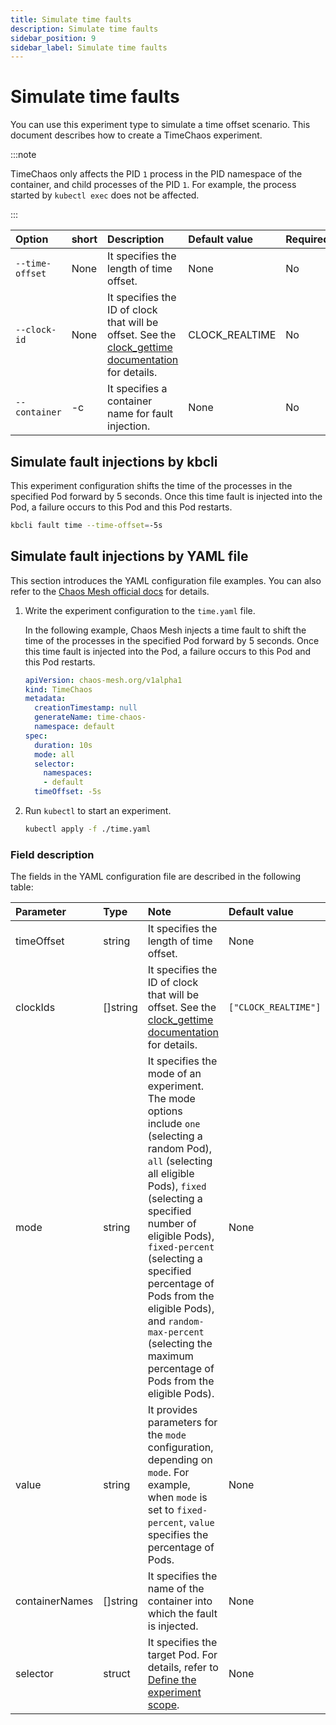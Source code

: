 ```yaml
---
title: Simulate time faults
description: Simulate time faults
sidebar_position: 9
sidebar_label: Simulate time faults
---
```


# Simulate time faults

You can use this experiment type to simulate a time offset scenario. This document describes how to create a TimeChaos experiment.

:::note

TimeChaos only affects the PID `1` process in the PID namespace of the container, and child processes of the PID `1`. For example, the process started by `kubectl exec` does not be affected.

:::

| Option                   | short | Description               | Default value | Required |
| :----------------------- | :------- | :------------------------ | :------------ | :------- |
| `--time-offset` | None | It specifies the length of time offset. | None | No |
| `--clock-id` | None | It specifies the ID of clock that will be offset. See the [clock_gettime documentation](https://man7.org/linux/man-pages/man2/clock_gettime.2.html) for details. | CLOCK_REALTIME | No |
| `--container` | -c | It specifies a container name for fault injection. | None | No |

## Simulate fault injections by kbcli

This experiment configuration shifts the time of the processes in the specified Pod forward by 5 seconds. Once this time fault is injected into the Pod, a failure occurs to this Pod and this Pod restarts.

```bash
kbcli fault time --time-offset=-5s
```

## Simulate fault injections by YAML file

This section introduces the YAML configuration file examples. You can also refer to the [Chaos Mesh official docs](https://chaos-mesh.org/docs/next/simulate-time-chaos-on-kubernetes/#create-experiments-using-the-yaml-file) for details.

1. Write the experiment configuration to the `time.yaml` file.

    In the following example, Chaos Mesh injects a time fault to shift the time of the processes in the specified Pod forward by 5 seconds. Once this time fault is injected into the Pod, a failure occurs to this Pod and this Pod restarts.

    ```yaml
    apiVersion: chaos-mesh.org/v1alpha1
    kind: TimeChaos
    metadata:
      creationTimestamp: null
      generateName: time-chaos-
      namespace: default
    spec:
      duration: 10s
      mode: all
      selector:
        namespaces:
        - default
      timeOffset: -5s
    ```

2. Run `kubectl` to start an experiment.

   ```bash
   kubectl apply -f ./time.yaml
   ```

### Field description

The fields in the YAML configuration file are described in the following table:

| Parameter | Type | Note | Default value | Required |
| :--- | :--- | :--- | :--- | :--- |
| timeOffset | string | It specifies the length of time offset. | None | Yes | 
| clockIds | []string | It specifies the ID of clock that will be offset. See the [<clock>clock_gettime</clock> documentation](https://man7.org/linux/man-pages/man2/clock_gettime.2.html) for details. | `["CLOCK_REALTIME"]` | No |
| mode | string | It specifies the mode of an experiment. The mode options include `one` (selecting a random Pod), `all` (selecting all eligible Pods), `fixed` (selecting a specified number of eligible Pods), `fixed-percent` (selecting a specified percentage of Pods from the eligible Pods), and `random-max-percent` (selecting the maximum percentage of Pods from the eligible Pods). | None | Yes |
| value | string | It provides parameters for the `mode` configuration, depending on `mode`. For example, when `mode` is set to `fixed-percent`, `value` specifies the percentage of Pods. | None | No |
| containerNames | []string | It specifies the name of the container into which the fault is injected. | None | No |
| selector | struct | It specifies the target Pod. For details, refer to [Define the experiment scope](./define-chaos-experiment-scope.md). | None | Yes |

